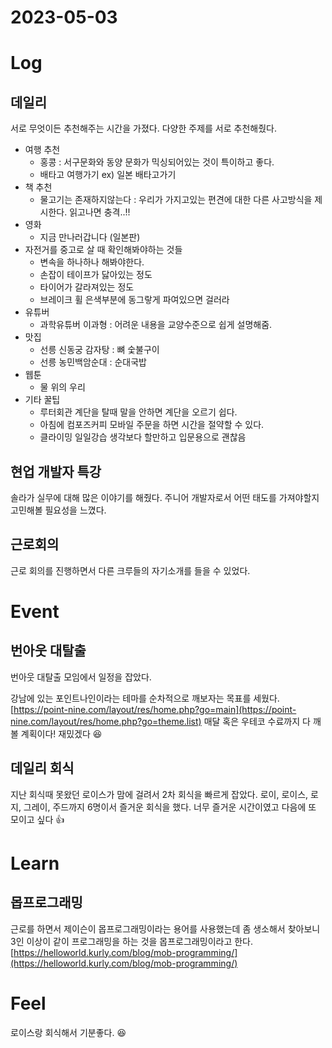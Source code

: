 # 2023-05-03

# Log

## 데일리

서로 무엇이든 추천해주는 시간을 가졌다. 다양한 주제를 서로 추천해줬다.

- 여행 추천
	- 홍콩 : 서구문화와 동양 문화가 믹싱되어있는 것이 특이하고 좋다.
	- 배타고 여행가기 ex) 일본 배타고가기
- 책 추천
	- 물고기는 존재하지않는다 : 우리가 가지고있는 편견에 대한 다른 사고방식을 제시한다. 읽고나면 충격..!!
- 영화 
	- 지금 만나러갑니다 (일본판)
- 자전거를 중고로 살 때 확인해봐야하는 것들
	- 변속을 하나하나 해봐야한다.
	- 손잡이 테이프가 닳아있는 정도
	- 타이어가 갈라져있는 정도
	- 브레이크 휠 은색부분에 동그랗게 파여있으면 걸러라
- 유튜버
	- 과학유튜버 이과형 : 어려운 내용을 교양수준으로 쉽게 설명해줌.
- 맛집
	- 선릉 신동궁 감자탕 : 뼈 숯불구이
	- 선릉 농민백암순대 : 순대국밥
- 웹툰
	- 물 위의 우리
- 기타 꿀팁
	- 루터회관 계단을 탈때 말을 안하면 계단을 오르기 쉽다.
	- 아침에 컴포즈커피 모바일 주문을 하면 시간을 절약할 수 있다.
	- 클라이밍 일일강습 생각보다 할만하고 입문용으로 괜찮음

## 현업 개발자 특강

솔라가 실무에 대해 많은 이야기를 해줬다.
주니어 개발자로서 어떤 태도를 가져야할지 고민해볼 필요성을 느꼈다.

## 근로회의

근로 회의를 진행하면서 다른 크루들의 자기소개를 들을 수 있었다.

# Event

## 번아웃 대탈출

번아웃 대탈출 모임에서 일정을 잡았다.

강남에 있는 포인트나인이라는 테마를 순차적으로 깨보자는 목표를 세웠다.
[https://point-nine.com/layout/res/home.php?go=main](https://point-nine.com/layout/res/home.php?go=theme.list)
매달 혹은 우테코 수료까지 다 깨볼 계획이다!
재밌겠다 😆

## 데일리 회식

지난 회식때 못왔던 로이스가 맘에 걸려서 2차 회식을 빠르게 잡았다.
로이, 로이스, 로지, 그레이, 주드까지 6명이서 즐거운 회식을 했다.
너무 즐거운 시간이였고 다음에 또 모이고 싶다 👍

# Learn

## 몹프로그래밍
근로를 하면서 제이슨이 몹프로그래밍이라는 용어를 사용했는데 좀 생소해서 찾아보니  3인 이상이 같이 프로그래밍을 하는 것을 몹프로그래밍이라고 한다.
[https://helloworld.kurly.com/blog/mob-programming/](https://helloworld.kurly.com/blog/mob-programming/)


# Feel

로이스랑 회식해서 기분좋다. 😆

